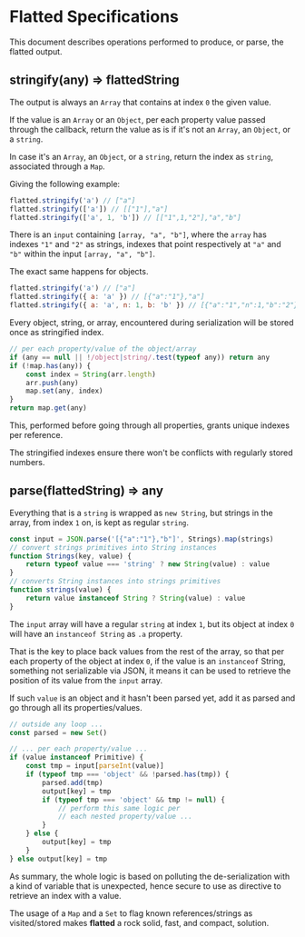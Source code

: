 # Flatted Specifications

This document describes operations performed to produce, or parse, the flatted output.

## stringify(any) => flattedString

The output is always an `Array` that contains at index `0` the given value.

If the value is an `Array` or an `Object`, per each property value passed through the callback, return the value as is if it's not an `Array`, an `Object`, or a `string`.

In case it's an `Array`, an `Object`, or a `string`, return the index as `string`, associated through a `Map`.

Giving the following example:

```js
flatted.stringify('a') // ["a"]
flatted.stringify(['a']) // [["1"],"a"]
flatted.stringify(['a', 1, 'b']) // [["1",1,"2"],"a","b"]
```

There is an `input` containing `[array, "a", "b"]`, where the `array` has indexes `"1"` and `"2"` as strings, indexes that point respectively at `"a"` and `"b"` within the input `[array, "a", "b"]`.

The exact same happens for objects.

```js
flatted.stringify('a') // ["a"]
flatted.stringify({ a: 'a' }) // [{"a":"1"},"a"]
flatted.stringify({ a: 'a', n: 1, b: 'b' }) // [{"a":"1","n":1,"b":"2"},"a","b"]
```

Every object, string, or array, encountered during serialization will be stored once as stringified index.

```js
// per each property/value of the object/array
if (any == null || !/object|string/.test(typeof any)) return any
if (!map.has(any)) {
	const index = String(arr.length)
	arr.push(any)
	map.set(any, index)
}
return map.get(any)
```

This, performed before going through all properties, grants unique indexes per reference.

The stringified indexes ensure there won't be conflicts with regularly stored numbers.

## parse(flattedString) => any

Everything that is a `string` is wrapped as `new String`, but strings in the array, from index `1` on, is kept as regular `string`.

```js
const input = JSON.parse('[{"a":"1"},"b"]', Strings).map(strings)
// convert strings primitives into String instances
function Strings(key, value) {
	return typeof value === 'string' ? new String(value) : value
}
// converts String instances into strings primitives
function strings(value) {
	return value instanceof String ? String(value) : value
}
```

The `input` array will have a regular `string` at index `1`, but its object at index `0` will have an `instanceof String` as `.a` property.

That is the key to place back values from the rest of the array, so that per each property of the object at index `0`, if the value is an `instanceof` String, something not serializable via JSON, it means it can be used to retrieve the position of its value from the `input` array.

If such `value` is an object and it hasn't been parsed yet, add it as parsed and go through all its properties/values.

```js
// outside any loop ...
const parsed = new Set()

// ... per each property/value ...
if (value instanceof Primitive) {
	const tmp = input[parseInt(value)]
	if (typeof tmp === 'object' && !parsed.has(tmp)) {
		parsed.add(tmp)
		output[key] = tmp
		if (typeof tmp === 'object' && tmp != null) {
			// perform this same logic per
			// each nested property/value ...
		}
	} else {
		output[key] = tmp
	}
} else output[key] = tmp
```

As summary, the whole logic is based on polluting the de-serialization with a kind of variable that is unexpected, hence secure to use as directive to retrieve an index with a value.

The usage of a `Map` and a `Set` to flag known references/strings as visited/stored makes **flatted** a rock solid, fast, and compact, solution.
